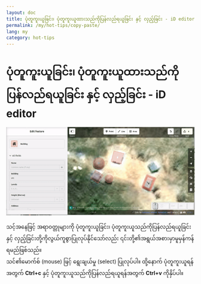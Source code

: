 ```yaml
---
layout: doc
title: ပုံတူကူးယူခြင်း၊ ပုံတူကူးယူထားသည်ကိုပြန်လည်ရယူခြင်း နှင့် လှည့်ခြင်း - iD editor
permalink: /my/hot-tips/copy-paste/
lang: my
category: hot-tips
---
```


ပုံတူကူးယူခြင်း၊ ပုံတူကူးယူထားသည်ကိုပြန်လည်ရယူခြင်း နှင့် လှည့်ခြင်း - iD editor
============

![copy-paste][]


သင့်အနေဖြင့် အရာဝတ္တုများကို ပုံတူကူးယူခြင်း၊ ပုံတူကူးယူသည်ကိုပြန်လည်ရယူခြင်းနှင့် လှည့်ခြင်းတို့ကိုလွယ်ကူစွာပြုလုပ်နိုင်သော်လည်း ၎င်းတို့၏အရွယ်အစားမှာမူမှန်ကန်ရမည်ဖြစ်သည်။  
သင်၏မောက်စ် (mouse) ဖြင့် ရွေးချယ်မှု (select) ပြုလုပ်ပါ။ ထို့နောက် ပုံတူကူးယူရန်အတွက် **Ctrl+c** နှင့် ပုံတူကူးယူသည်ကိုပြန်လည်ရယူရန်အတွက် **Ctrl+v** ကိုနှိပ်ပါ။  

[copy-paste]:/images/hot-tips/copy-paste.gif
[keymon]:/images/hot-tips/keymon.png